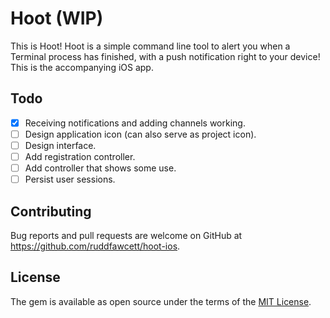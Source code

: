 # Hoot (WIP)

This is Hoot!  Hoot is a simple command line tool to alert you when a Terminal process has finished, with a push notification right to your device!  This is the accompanying iOS app.

## Todo
- [x] Receiving notifications and adding channels working.
- [ ] Design application icon (can also serve as project icon).
- [ ] Design interface.
- [ ] Add registration controller.
- [ ] Add controller that shows some use.
- [ ] Persist user sessions.

## Contributing

Bug reports and pull requests are welcome on GitHub at https://github.com/ruddfawcett/hoot-ios.

## License

The gem is available as open source under the terms of the [MIT License](http://opensource.org/licenses/MIT).
